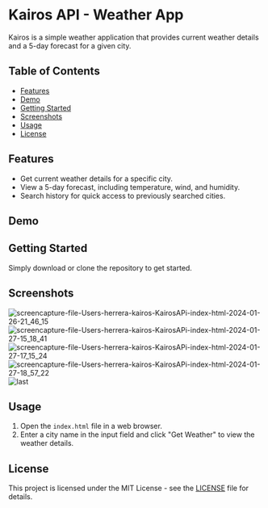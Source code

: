 # Kairos API - Weather App

Kairos is a simple weather application that provides current weather details and a 5-day forecast for a given city.

## Table of Contents
- [Features](#features)
- [Demo](#demo)
- [Getting Started](#getting-started)
- [Screenshots](#screenshots)
- [Usage](#usage)
- [License](#license)

## Features

- Get current weather details for a specific city.
- View a 5-day forecast, including temperature, wind, and humidity.
- Search history for quick access to previously searched cities.

## Demo



## Getting Started

Simply download or clone the repository to get started.

## Screenshots

![screencapture-file-Users-herrera-kairos-KairosAPi-index-html-2024-01-26-21_46_15](https://github.com/danielhe27/SqueezyQuiz/assets/142111314/ee781d90-d018-4ebd-ab0f-f22ab374d8b5)
![screencapture-file-Users-herrera-kairos-KairosAPi-index-html-2024-01-27-15_18_41](https://github.com/danielhe27/SqueezyQuiz/assets/142111314/d3e42a4c-2f07-4363-b7c8-85d59d66fc8e)
![screencapture-file-Users-herrera-kairos-KairosAPi-index-html-2024-01-27-17_15_24](https://github.com/danielhe27/SqueezyQuiz/assets/142111314/b1ec94da-c588-4853-9e1b-a41879c07845)
![screencapture-file-Users-herrera-kairos-KairosAPi-index-html-2024-01-27-18_57_22](https://github.com/danielhe27/SqueezyQuiz/assets/142111314/a9b0d264-2ecb-4f9b-810b-db4569d22bb3)
![last](https://github.com/danielhe27/SqueezyQuiz/assets/142111314/da463162-b23a-4f76-a6fd-ff4c61e321be)


## Usage

1. Open the `index.html` file in a web browser.
2. Enter a city name in the input field and click "Get Weather" to view the weather details.

## License

This project is licensed under the MIT License - see the [LICENSE](LICENSE) file for details.

